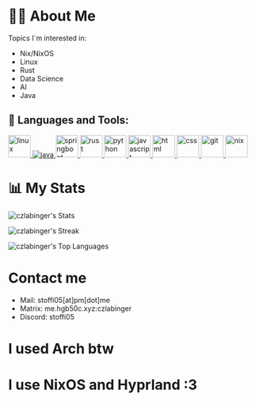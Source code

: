 # 🙋‍♂️ About Me

Topics I`m interested in:
* Nix/NixOS
* Linux
* Rust
* Data Science
* AI
* Java

## 🚀 Languages and Tools:

<p align="left"> 
    <a href="https://linux.org/" target="_blank"> <img src="https://upload.wikimedia.org/wikipedia/commons/thumb/f/f1/Icons8_flat_linux.svg/2048px-Icons8_flat_linux.svg.png" alt="linux" width="45" /> </a> 
    <a href="https://www.java.com" target="_blank"> <img src="https://img.icons8.com/color/48/000000/java-coffee-cup-logo.png" alt="java" /> </a>
    <a href="https://spring.io/projects/spring-boot" target="_blank"> <img src="https://img.icons8.com/color/48/000000/spring-logo.png" alt="springboot" width=45 /> </a> 
    <a href="https://www.rust-lang.org" target="_blank"> <img src="https://rust-lang.org/logos/rust-logo-512x512.png" alt="rust" width="45" /> </a>
    <a href="https://www.python.org" target="_blank"> <img src="https://img.icons8.com/color/python" alt="python" width="45" /> </a>
    <a href="https://developer.mozilla.org/en-US/docs/Web/JavaScript" target="_blank"> <img src="https://img.icons8.com/color/48/000000/javascript.png" alt="javascript" width="45" /> </a> 
    <a href="https://www.w3.org/html/" target="_blank"> <img src="https://img.icons8.com/color/48/000000/html-5.png" alt="html" width="45" /> </a> 
    <a href="https://www.w3schools.com/css/" target="_blank"> <img src="https://img.icons8.com/color/48/000000/css3.png" alt="css" width="45" /> </a> 
    <a href="https://git-scm.com/" target="_blank"> <img src="https://img.icons8.com/color/48/000000/git.png" alt="git" width="45" /> </a> 
    <a href="https://nixos.org/" target="_blank"> <img src="https://static-00.iconduck.com/assets.00/nixos-icon-256x223-5nl9a9lw.png" alt="nix" width="45" /> </a> 
</p>

# 📊 My Stats
![czlabinger's Stats](https://github-readme-stats.vercel.app/api?username=czlabinger&theme=onedark&show_icons=true&hide_border=true&count_private=true)

![czlabinger's Streak](https://github-readme-streak-stats.herokuapp.com/?user=czlabinger&theme=onedark&hide_border=true)

![czlabinger's Top Languages](https://github-readme-stats.vercel.app/api/top-langs/?username=czlabinger&theme=onedark&show_icons=true&hide_border=true&layout=compact)

# Contact me

* Mail: stoffi05[at]pm[dot]me
* Matrix: me.hgb50c.xyz:czlabinger
* Discord: stoffi05

# I used Arch btw
# I use NixOS and Hyprland :3
